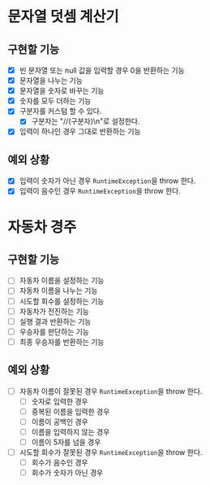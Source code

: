 # 문자열 덧셈 계산기

## 구현할 기능

- [x] 빈 문자열 또는 null 값을 입력할 경우 0을 반환하는 기능
- [x] 문자열을 나누는 기능
- [x] 문자열을 숫자로 바꾸는 기능
- [x] 숫자를 모두 더하는 기능
- [x] 구분자를 커스텀 할 수 있다.
    - [x] 구분자는 "//(구분자)\n"로 설정한다.
- [x] 입력이 하나인 경우 그대로 반환하는 기능

## 예외 상황

- [x] 입력이 숫자가 아닌 경우 `RuntimeException`을 throw 한다.
- [x] 입력이 음수인 경우 `RuntimeException`을 throw 한다.

# 자동차 경주

## 구현할 기능

- [ ] 자동차 이름을 설정하는 기능
- [ ] 자동차 이름을 나누는 기능
- [ ] 시도할 회수를 설정하는 기능
- [ ] 자동차가 전진하는 기능
- [ ] 실행 결과 반환하는 기능
- [ ] 우승자를 판단하는 기능
- [ ] 최종 우승자를 반환하는 기능

## 예외 상황

- [ ] 자동차 이름이 잘못된 경우 `RuntimeException`을 throw 한다.
    - [ ] 숫자로 입력한 경우
    - [ ] 중복된 이름을 입력한 경우
    - [ ] 이름이 공백인 경우
    - [ ] 이름을 입력하지 않는 경우
    - [ ] 이름이 5자를 넘을 경우

- [ ] 시도할 회수가 잘못된 경우 `RuntimeException`을 throw 한다.
    - [ ] 회수가 음수인 경우
    - [ ] 회수가 숫자가 아닌 경우
